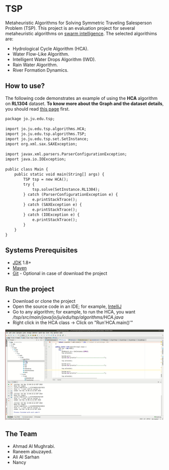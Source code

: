# TSP  
Metaheuristic Algorithms for Solving Symmetric Traveling Salesperson Problem (TSP). This project is an evaluation project for several metaheuristic algorithms on [swarm intelligence](https://en.wikipedia.org/wiki/Swarm_intelligence). The selected algorithims are:

 - Hydrological Cycle Algorithm (HCA).
 - Water Flow-Like Algorithm.
 - Intelligent Water Drops Algorithm (IWD).
 - Rain Water Algorithm.
 - River Formation Dynamics.

## How to use?
The following code demonstrates an example of using the **HCA** algorithm on **RL1304** dataset. **To know more about the Graph and the dataset details**, you should read [this page](https://github.com/amughrabi/tsp/tree/master/src/main/java/jo/ju/edu/tsp/core/xml) first.

    package jo.ju.edu.tsp;  
      
    import jo.ju.edu.tsp.algorithms.HCA;  
    import jo.ju.edu.tsp.algorithms.TSP;  
    import jo.ju.edu.tsp.set.SetInstance;  
    import org.xml.sax.SAXException;  
      
    import javax.xml.parsers.ParserConfigurationException;  
    import java.io.IOException;  
      
    public class Main {  
        public static void main(String[] args) {  
            TSP tsp = new HCA();  
            try {  
                tsp.solve(SetInstance.RL1304);  
            } catch (ParserConfigurationException e) {  
                e.printStackTrace();  
            } catch (SAXException e) {  
                e.printStackTrace();  
            } catch (IOException e) {  
                e.printStackTrace();  
            }  
        }  
    }
## Systems Prerequisites
* [JDK](http://www.oracle.com/technetwork/java/javase/downloads/jdk8-downloads-2133151.html) 1.8+
* [Maven](https://maven.apache.org/)
* [Git](https://git-scm.com/) - Optional in case of download the project
## Run the project
* Download or clone the project
* Open the source code in an IDE; for example, [IntelliJ](https://www.jetbrains.com/idea/)
* Go to any algorithm; for example, to run the HCA, you want */tsp/src/main/java/jo/ju/edu/tsp/algorithms/HCA.java*
* Right click in the HCA class -> Click on "Run'HCA.main()'"

![](https://raw.githubusercontent.com/amughrabi/tsp/master/src/test/resources/ezgif-1-96b68ef0ced3.gif)

## The Team 
 - Ahmad Al Mughrabi.
 - Raneem abuzayed.
 - Ali Al Sarhan
 - Nancy
